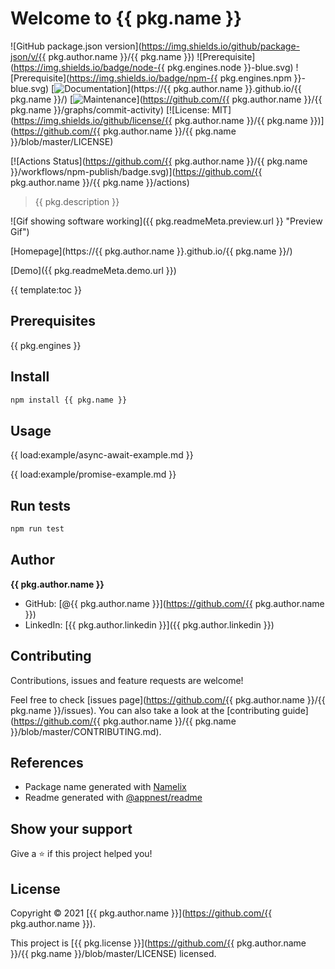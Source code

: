 # Welcome to {{ pkg.name }}

![GitHub package.json version](https://img.shields.io/github/package-json/v/{{ pkg.author.name }}/{{ pkg.name }})
![Prerequisite](https://img.shields.io/badge/node-{{ pkg.engines.node }}-blue.svg)
![Prerequisite](https://img.shields.io/badge/npm-{{ pkg.engines.npm }}-blue.svg)
[![Documentation](https://img.shields.io/badge/documentation-yes-brightgreen.svg)](https://{{ pkg.author.name }}.github.io/{{ pkg.name }}/)
[![Maintenance](https://img.shields.io/badge/Maintained%3F-yes-green.svg)](https://github.com/{{ pkg.author.name }}/{{ pkg.name }}/graphs/commit-activity)
[![License: MIT](https://img.shields.io/github/license/{{ pkg.author.name }}/{{ pkg.name }})](https://github.com/{{ pkg.author.name }}/{{ pkg.name }}/blob/master/LICENSE)

[![Actions Status](https://github.com/{{ pkg.author.name }}/{{ pkg.name }}/workflows/npm-publish/badge.svg)](https://github.com/{{ pkg.author.name }}/{{ pkg.name }}/actions)


> {{ pkg.description }}

![Gif showing software working]({{ pkg.readmeMeta.preview.url }} "Preview Gif")

[Homepage](https://{{ pkg.author.name }}.github.io/{{ pkg.name }}/)


[Demo]({{ pkg.readmeMeta.demo.url }})

{{ template:toc }}


## Prerequisites


{{ pkg.engines }}
      
## Install

```sh
npm install {{ pkg.name }}
```


## Usage

{{ load:example/async-await-example.md }}

{{ load:example/promise-example.md }}

## Run tests

```sh
npm run test
```


## Author


**{{ pkg.author.name }}**


- GitHub: [@{{ pkg.author.name }}](https://github.com/{{ pkg.author.name }})
- LinkedIn: [{{ pkg.author.linkedin }}]({{ pkg.author.linkedin }})

## Contributing

Contributions, issues and feature requests are welcome!

Feel free to check [issues page](https://github.com/{{ pkg.author.name }}/{{ pkg.name }}/issues). You can also take a look at the [contributing guide](https://github.com/{{ pkg.author.name }}/{{ pkg.name }}/blob/master/CONTRIBUTING.md).

## References

- Package name generated with [Namelix](https://namelix.com)
- Readme generated with [@appnest/readme](https://github.com/andreasbm/readme)

## Show your support

Give a ⭐️ if this project helped you!


## License

Copyright © 2021 [{{ pkg.author.name }}](https://github.com/{{ pkg.author.name }}).

This project is [{{ pkg.license }}](https://github.com/{{ pkg.author.name }}/{{ pkg.name }}/blob/master/LICENSE) licensed.